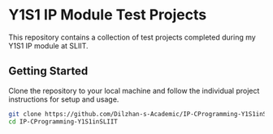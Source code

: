 # Y1S1 IP Module Test Projects

This repository contains a collection of test projects completed during my Y1S1 IP module at SLIIT.

## Getting Started

Clone the repository to your local machine and follow the individual project instructions for setup and usage.

```bash
git clone https://github.com/Dilzhan-s-Academic/IP-CProgramming-Y1S1inSLIIT.git
cd IP-CProgramming-Y1S1inSLIIT
